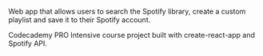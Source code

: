 Web app that allows users to search the Spotify library, create a custom playlist and save it to their Spotify account.

Codecademy PRO Intensive course project built with create-react-app and Spotify API.
